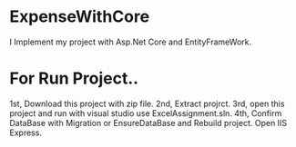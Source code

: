# ExpenseWithCore
I Implement my project with Asp.Net Core and EntityFrameWork.
# For Run Project..
1st, Download this project with zip file.
2nd, Extract projrct.
3rd, open this project and run with visual studio use ExcelAssignment.sln.
4th, Confirm DataBase with Migration or EnsureDataBase and Rebuild project.
Open IIS Express.
